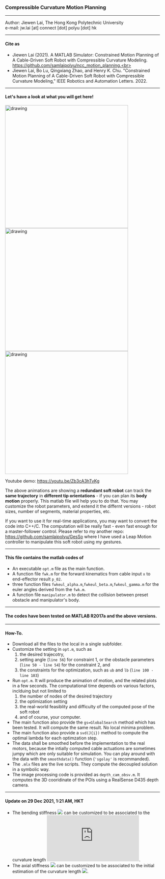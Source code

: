 ### Compressible Curvature Motion Planning

<hr>
Author: Jiewen Lai, The Hong Kong Polytechnic University<br>
e-mail: jw.lai [at] connect [dot] polyu [dot] hk
<hr>

#### Cite as
- Jiewen Lai (2021). A MATLAB Simulator: Constrained Motion Planning of A Cable-Driven Soft Robot with Compressible Curvature Modeling. https://github.com/samlaipolyu/ncc_motion_planning.<br>
- Jiewen Lai, Bo Lu, Qingxiang Zhao, and Henry K. Chu. "Constrained Motion Planning of A Cable-Driven Soft Robot with Compressible Curvature Modeling," IEEE Robotics and Automation Letters. 2022.

<hr>


#### Let's have a look at what you will get here!


<img src="/img/gif1.gif" alt="drawing" width="400"/><img src="/img/gif2.gif" alt="drawing" width="400"/><img src="/img/gif3.gif" alt="drawing" width="400"/>

Youtube demo: https://youtu.be/Zb3cA3hTvKg

The above animations are showing a **redundant soft robot** can track the **same trajectory** in **different tip orientations** - if you can plan its **body motion** properly. This matlab file will help you to do that. You may customize the robot parameters, and extend it the differnt versions - robot sizes, number of segments, material properties, etc.

If you want to use it for real-time applications, you may want to convert the code into C++/C. The computation will be really fast - even fast enough for a master-follower control. Please refer to my another repo: https://github.com/samlaipolyu/GesSo where I have used a Leap Motion controller to manipulate this soft robot using my gestures.

<hr>

#### This file contains the matlab codes of
 - An executable `opt.m` file as the main function.
 - A function file `fwk.m` for the forward kinematics from cable input `x` to end-effector result `p_02`.
 - three function files `fwkeul_alpha.m`,`fwkeul_beta.m`,`fwkeul_gamma.m` for the euler angles derived from the `fwk.m`.
 - A function file `manipulator.m` to detect the collision between preset obstacle and manipulator's body.

<hr>

#### The codes have been tested on MATLAB R2017a and the above versions.

<hr>

#### How-To.

- Download all the files to the local in a single subfolder.
- Customize the setting in `opt.m`, such as 
  1. the desired trajecotry,
  2. setting angle (`line 56`) for constraint 1, or the obstacle parameters (`line 50 - line 54`) for the constraint 2, and
  3. the constraints for the optimization, such as `ub` and `lb` (`line 100 - line 103`)
- Run `opt.m`. It will produce the animation of motion, and the related plots in a few seconds. The computational time depends on various factors, inclduing but not limited to 
  1. the number of nodes of the desired trajectory
  2. the optimization setting
  3. the real-world feasiblity and difficulty of the computed pose of the soft robot
  4. and of course, your computer.
- The main function also provide the `gs=GlobalSearch` method which has been tested. It will compute the same result. No local minima problem.
- The main function also provide a `svd(J{i})` method to compute the optimal lambda for each optimzation step.
- The data shall be smoothed before the implementation to the real motors, because the intially computed cable actuations are sometimes jumpy which are only suitable for simulation. You can play around with the data with the `smoothdata()` function (`'sgolay'` is recommanded).
- The `.mlx` files are the live scripts. They compute the decoupled solution in a symbolic way.
- The image processing code is provided as `depth_cam_obsv.m`. It computes the 3D cooridinate of the POIs using a RealSense D435 depth camera.

<hr>

#### Update on 29 Dec 2021, 1:21 AM, HKT
  
- The bending stiffness ![](http://latex.codecogs.com/svg.latex?K_{T,k}) can be customized to be associated to the curvature length ![](http://latex.codecogs.com/svg.latex?s_k).
- The axial stiffness ![](http://latex.codecogs.com/svg.latex?K_{a,k}) can be customized to be associated to the initial estimation of the curvature length ![](http://latex.codecogs.com/svg.latex?s_k^{\dagger}).





 
